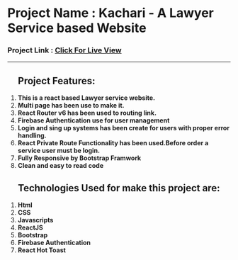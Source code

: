<h1>Project Name : Kachari - A Lawyer Service based Website</h1>
    <h3>Project Link : <a href="https://kachari-lawyer.web.app/">Click For Live View</a></h3>
    <hr>
    <ol>
        <h2>Project Features:</h2>
        <li><b>This is a react based Lawyer service website.</b></li>
        <li><b>Multi page has been use to make it.</b></li>
        <li><b>React Router v6 has been used to routing link.</b></li>
        <li><b>Firebase Authentication use for user management</b></li>
        <li><b>Login and sing up systems has been create for users with proper error handling.</b></li>
        <li><b>React Private Route Functionality has been used.Before order a service user must be login.</b></li>
        <li><b>Fully Responsive by Bootstrap Framwork</b></li>
        <li><b>Clean and easy to read code</b></li>
    </ol>
<ol>
        <h2>Technologies Used for make this project are:</h2>
        <li><b>Html</b></li>
        <li><b>CSS</b></li>
        <li><b>Javascripts</b></li>
        <li><b>ReactJS</b></li>
        <li><b>Bootstrap</b></li>
        <li><b>Firebase Authentication</b></li>
        <li><b>React Hot Toast</b></li>    
</ol>